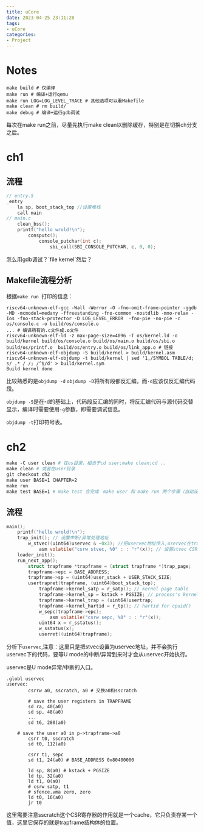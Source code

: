 ```yaml
---
title: uCore
date: 2023-04-25 23:11:28
tags:
- uCore
categories:
- Project
---
```


# Notes

```shell
make build # 仅编译
make run # 编译+运行qemu
make run LOG=LOG_LEVEL_TRACE # 其他选项可以看Makefile
make clean # rm build/
make debug # 编译+运行gdb调试
```

每次在make run之前，尽量先执行make clean以删除缓存，特别是在切换ch分支之后。

# ch1

## 流程

```c
// entry.S
_entry
    la sp, boot_stack_top //设置堆栈
    call main
// main.c
	clean_bss();
	printf("hello wrold!\n");
		consputc();
			console_putchar(int c);
				sbi_call(SBI_CONSOLE_PUTCHAR, c, 0, 0);
```

<p class="note note-danger">怎么用gdb调试？`file kernel`然后？</p>

## Makefile流程分析

根据`make run `打印的信息：

```shell
riscv64-unknown-elf-gcc -Wall -Werror -O -fno-omit-frame-pointer -ggdb -MD -mcmodel=medany -ffreestanding -fno-common -nostdlib -mno-relax -Ios -fno-stack-protector -D LOG_LEVEL_ERROR  -fno-pie -no-pie -c os/console.c -o build/os/console.o
... # 编译所有的.c文件成.o文件
riscv64-unknown-elf-ld -z max-page-size=4096 -T os/kernel.ld -o build/kernel build/os/console.o build/os/main.o build/os/sbi.o build/os/printf.o  build/os/entry.o build/os/link_app.o # 链接
riscv64-unknown-elf-objdump -S build/kernel > build/kernel.asm
riscv64-unknown-elf-objdump -t build/kernel | sed '1,/SYMBOL TABLE/d; s/ .* / /; /^$/d' > build/kernel.sym
Build kernel done
```

比较熟悉的是`objdump -d` `objdump -D`将所有段都反汇编，而`-d`应该仅反汇编代码段。

`objdump -S`是在-d的基础上，代码段反汇编的同时，将反汇编代码与源代码交替显示，编译时需要使用`-g`参数，即需要调试信息。

`objdump -t`打印符号表。

# ch2

```makefile
make -C user clean # 在os目录，相当于cd user;make clean;cd ..
make clean # 或者在user目录
git checkout ch2
make user BASE=1 CHAPTER=2
make run 
make test BASE=1 # make test 会完成　make user 和 make run 两个步骤（自动设置 CHAPTER）
```

## 流程

```c
main();
	printf("hello wrold!\n");
	trap_init(); // 设置中断/异常处理地址
		w_stvec((uint64)uservec & ~0x3); //把uservec地址传入,uservec在trampoline.S中定义
			asm volatile("csrw stvec, %0" : : "r"(x)); // 设置stvec CSR
	loader_init();
	run_next_app();
		struct trapframe *trapframe = (struct trapframe *)trap_page;
		trapframe->epc = BASE_ADDRESS;
		trapframe->sp = (uint64)user_stack + USER_STACK_SIZE;
		usertrapret(trapframe, (uint64)boot_stack_top);
			trapframe->kernel_satp = r_satp(); // kernel page table
			trapframe->kernel_sp = kstack + PGSIZE; // process's kernel stack
			trapframe->kernel_trap = (uint64)usertrap;
			trapframe->kernel_hartid = r_tp(); // hartid for cpuid()
			w_sepc(trapframe->epc);
				asm volatile("csrw sepc, %0" : : "r"(x));
			uint64 x = r_sstatus();
			w_sstatus(x);
			userret((uint64)trapframe);
```

分析下`uservec`,注意：这里只是把stvec设置为uservec地址，并不会执行uservec下的代码，要等U mode的中断/异常到来时才会从uservec开始执行。

<p class="note note-warning">uservec是U mode异常/中断的入口。</p>

```assembly
.globl uservec
uservec:
        csrrw a0, sscratch, a0 # 交换a0和sscratch

        # save the user registers in TRAPFRAME
        sd ra, 40(a0)
        sd sp, 48(a0)
		...
        sd t6, 280(a0)

	# save the user a0 in p->trapframe->a0
        csrr t0, sscratch
        sd t0, 112(a0)

        csrr t1, sepc
        sd t1, 24(a0) # BASE_ADDRESS 0x80400000

        ld sp, 8(a0) # kstack + PGSIZE
        ld tp, 32(a0)
        ld t1, 0(a0)
        # csrw satp, t1
        # sfence.vma zero, zero
        ld t0, 16(a0)
        jr t0

```

这里需要注意sscratch这个CSR寄存器的作用就是一个cache，它只负责存某一个值，这里它保存的就是trapframe结构体的位置。





